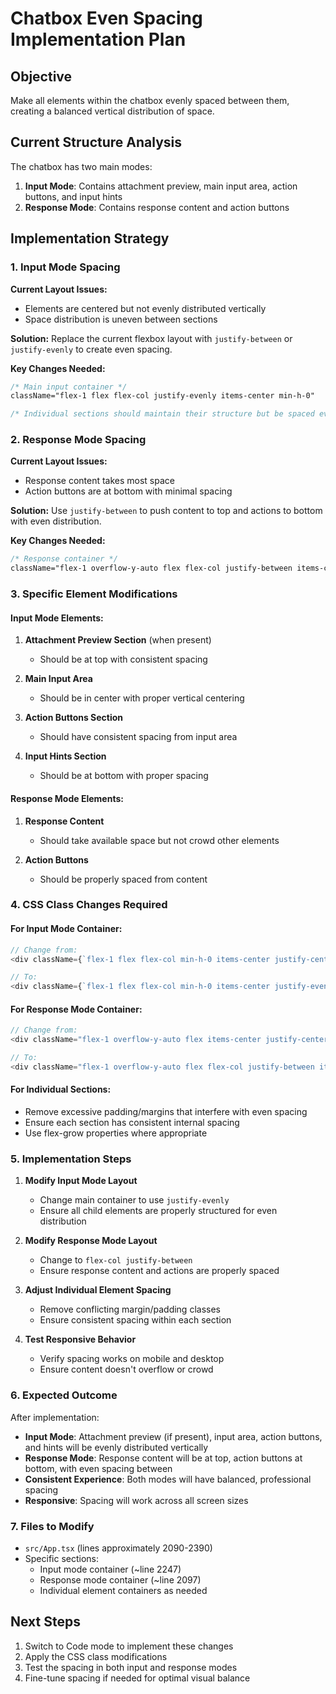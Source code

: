 # Chatbox Even Spacing Implementation Plan

## Objective
Make all elements within the chatbox evenly spaced between them, creating a balanced vertical distribution of space.

## Current Structure Analysis
The chatbox has two main modes:
1. **Input Mode**: Contains attachment preview, main input area, action buttons, and input hints
2. **Response Mode**: Contains response content and action buttons

## Implementation Strategy

### 1. Input Mode Spacing
**Current Layout Issues:**
- Elements are centered but not evenly distributed vertically
- Space distribution is uneven between sections

**Solution:**
Replace the current flexbox layout with `justify-between` or `justify-evenly` to create even spacing.

**Key Changes Needed:**
```css
/* Main input container */
className="flex-1 flex flex-col justify-evenly items-center min-h-0"

/* Individual sections should maintain their structure but be spaced evenly */
```

### 2. Response Mode Spacing
**Current Layout Issues:**
- Response content takes most space
- Action buttons are at bottom with minimal spacing

**Solution:**
Use `justify-between` to push content to top and actions to bottom with even distribution.

**Key Changes Needed:**
```css
/* Response container */
className="flex-1 overflow-y-auto flex flex-col justify-between items-center min-h-0 w-full"
```

### 3. Specific Element Modifications

#### Input Mode Elements:
1. **Attachment Preview Section** (when present)
   - Should be at top with consistent spacing
   
2. **Main Input Area** 
   - Should be in center with proper vertical centering
   
3. **Action Buttons Section**
   - Should have consistent spacing from input area
   
4. **Input Hints Section**
   - Should be at bottom with proper spacing

#### Response Mode Elements:
1. **Response Content**
   - Should take available space but not crowd other elements
   
2. **Action Buttons**
   - Should be properly spaced from content

### 4. CSS Class Changes Required

#### For Input Mode Container:
```typescript
// Change from:
<div className={`flex-1 flex flex-col min-h-0 items-center justify-center`}>

// To:
<div className={`flex-1 flex flex-col min-h-0 items-center justify-evenly`}>
```

#### For Response Mode Container:
```typescript
// Change from:
<div className="flex-1 overflow-y-auto flex items-center justify-center min-h-0 w-full">

// To:
<div className="flex-1 overflow-y-auto flex flex-col justify-between items-center min-h-0 w-full">
```

#### For Individual Sections:
- Remove excessive padding/margins that interfere with even spacing
- Ensure each section has consistent internal spacing
- Use flex-grow properties where appropriate

### 5. Implementation Steps

1. **Modify Input Mode Layout**
   - Change main container to use `justify-evenly`
   - Ensure all child elements are properly structured for even distribution

2. **Modify Response Mode Layout**
   - Change to `flex-col justify-between`
   - Ensure response content and actions are properly spaced

3. **Adjust Individual Element Spacing**
   - Remove conflicting margin/padding classes
   - Ensure consistent spacing within each section

4. **Test Responsive Behavior**
   - Verify spacing works on mobile and desktop
   - Ensure content doesn't overflow or crowd

### 6. Expected Outcome

After implementation:
- **Input Mode**: Attachment preview (if present), input area, action buttons, and hints will be evenly distributed vertically
- **Response Mode**: Response content will be at top, action buttons at bottom, with even spacing between
- **Consistent Experience**: Both modes will have balanced, professional spacing
- **Responsive**: Spacing will work across all screen sizes

### 7. Files to Modify
- `src/App.tsx` (lines approximately 2090-2390)
- Specific sections:
  - Input mode container (~line 2247)
  - Response mode container (~line 2097)
  - Individual element containers as needed

## Next Steps
1. Switch to Code mode to implement these changes
2. Apply the CSS class modifications
3. Test the spacing in both input and response modes
4. Fine-tune spacing if needed for optimal visual balance